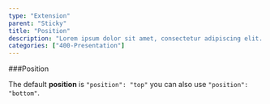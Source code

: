```yaml
---
type: "Extension"
parent: "Sticky"
title: "Position"
description: "Lorem ipsum dolor sit amet, consectetur adipiscing elit. Nunc tempus laoreet leo sit amet iaculis."
categories: ["400-Presentation"]
---
```


###Position

The default **position** is `"position": "top"` you can also use `"position": "bottom"`.

<demo>
  <div class="demo_item" data-iframe="iframe/core/sticky/position"></div>
</demo>
